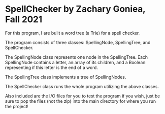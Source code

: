 # SpellChecker by Zachary Goniea, Fall 2021
For this program, I are built a word tree (a Trie) for a spell checker.

The program consists of three classes: SpellingNode, SpellingTree, and SpellChecker.

The SpellingNode class represents one node in the SpellingTree. Each SpellingNode contains a letter, an array of its children, 
and a Boolean representing if this letter is the end of a word.

The SpellingTree class implements a tree of SpellingNodes.

The SpellChecker class runs the whole program utilizing the above classes.

Also included are the I/O files for you to test the program if you wish, just be sure to pop the files (not the zip) into the main directory for where you run the project!
